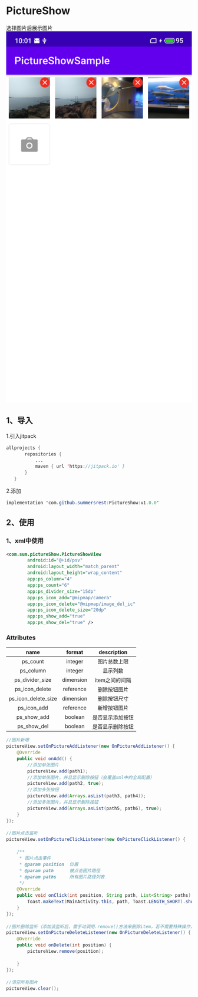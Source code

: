 # PictureShow
选择图片后展示图片
![1](https://github.com/summersrest/PictureShow/blob/master/img/S10928-10012819.png)
## **1、导入**
 1.引入jitpack
 ```java
allprojects {
		repositories {
			...
			maven { url 'https://jitpack.io' }
		}
	}
```
2.添加
```java
implementation 'com.github.summersrest:PictureShow:v1.0.0'
```
## **2、使用**
### 1、xml中使用
```xml
<com.sum.pictureShow.PictureShowView
        android:id="@+id/psv"
        android:layout_width="match_parent"
        android:layout_height="wrap_content"
        app:ps_column="4"
        app:ps_count="6"
        app:ps_divider_size="15dp"
        app:ps_icon_add="@mipmap/camera"
        app:ps_icon_delete="@mipmap/image_del_ic"
        app:ps_icon_delete_size="20dp"
        app:ps_show_add="true"
        app:ps_show_del="true" />
```
### Attributes
|name|format|description|
|:---:|:---:|:---:|
| ps_count  | integer |图片总数上限
| ps_column  | integer  |显示列数
| ps_divider_size | dimension  |item之间的间隔
| ps_icon_delete | reference  |删除按钮图片
| ps_icon_delete_size | dimension  |删除按钮尺寸
| ps_icon_add | reference  |新增按钮图片
| ps_show_add | boolean  |是否显示添加按钮
| ps_show_del | boolean  |是否显示删除按钮

```java
//图片新增
pictureView.setOnPictureAddListener(new OnPictureAddListener() {
    @Override
    public void onAdd() {
        //添加单张图片
        pictureView.add(path1);
        //添加单张图片，并且显示删除按钮（会覆盖xml中的全局配置）
        pictureView.add(path2, true);
        //添加多张按钮
        pictureView.add(Arrays.asList(path3, path4));
        //添加多张图片，并且显示删除按钮
        pictureView.add(Arrays.asList(path5, path6), true);
    }
});

//图片点击监听
pictureView.setOnPictureClickListener(new OnPictureClickListener() {

    /**
     * 图片点击事件
     * @param position  位置
     * @param path      被点击图片路径
     * @param paths     所有图片路径列表
     */
    @Override
    public void onClick(int position, String path, List<String> paths) {
        Toast.makeText(MainActivity.this, path, Toast.LENGTH_SHORT).show();
    }
});

//图片删除监听（添加该监听后，需手动调用.remove()方法来删除item，若不需要特殊操作，无需添加该监听事件）
pictureView.setOnPictureDeleteListener(new OnPictureDeleteListener() {
    @Override
    public void onDelete(int position) {
        pictureView.remove(position);

    }
});

//清空所有图片
pictureView.clear();
```
